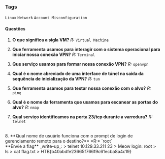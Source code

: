 ### Tags 
`Linux` `Network` `Account Misconfiguration`
#### Questões 

1. **O que significa a sigla VM?** 
*R:* `Virtual Machine`

2. **Que ferramenta usamos para interagir com o sistema operacional para iniciar nossa conexão VPN?**
*R:* `Terminal`

3. **Que serviço usamos para formar nossa conexão VPN?**
*R:* `openvpn`

4. **Qual é o nome abreviado de uma interface de túnel na saida da sequência de inicialização da VPN?**
    *R:* `tun`

5. **Que ferramenta usamos para testar nossa conexão com o alvo?**
*R:* `ping`

6. **Qual é o nome da ferramenta que usamos para escanear as portas do alvo?**
*R:* `nmap`

7. **Qual serviço identificamos na porta 23/tcp durante a varredura?**
*R:* `telnet`
<br/>
8. **Qual nome de usuário funciona com o prompt de login de gerenciamento remoto para o destino?**
*R:* `root`
<br/>
**Envie a flag**
_write-up_:
> telnet 10.129.33.211 23
> Meow login: root
> ls
> cat flag.txt
> HTB{b40abdfe23665f766f9c61ecba8a4c19}
